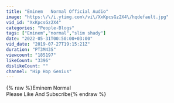 ```yaml
---
title: "Eminem   Normal Official Audio"
image: "https:\/\/i.ytimg.com\/vi\/XxKpcsGz2X4\/hqdefault.jpg"
vid_id: "XxKpcsGz2X4"
categories: "People-Blogs"
tags: ["Eminem","normal","slim shady"]
date: "2022-05-31T00:50:00+03:00"
vid_date: "2019-07-27T19:15:21Z"
duration: "PT3M43S"
viewcount: "185197"
likeCount: "3396"
dislikeCount: ""
channel: "Hip Hop Genius"
---
```

{% raw %}Eminem Normal<br />Please Like And Subscribe{% endraw %}
